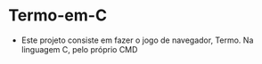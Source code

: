 # Termo-em-C
- Este projeto consiste em fazer o jogo de navegador, Termo. Na linguagem C, pelo próprio CMD
